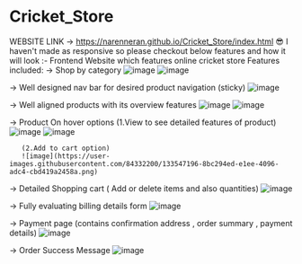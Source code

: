 # Cricket_Store


WEBSITE LINK -> https://narenneran.github.io/Cricket_Store/index.html 😎
I haven't made as responsive so please checkout below features and how it will look :-
Frontend Website which features online cricket store
Features included: 
 -> Shop by category
 ![image](https://user-images.githubusercontent.com/84332200/133546765-93ac1b2b-bbe7-4459-b712-60d661ceffec.png)
 ![image](https://user-images.githubusercontent.com/84332200/133546791-d3895086-c446-4861-9fca-8650628fedb7.png)

-> Well designed nav bar for desired product navigation (sticky)
![image](https://user-images.githubusercontent.com/84332200/133546866-b3ac1de4-e299-47a1-b1b6-8ca357ca0385.png)

-> Well aligned products with its overview features
![image](https://user-images.githubusercontent.com/84332200/133546920-607adf49-e586-43b6-9af5-1c945ff61c69.png)
![image](https://user-images.githubusercontent.com/84332200/133546956-4c17f51e-0a73-44b6-9d49-06c139a1417d.png)

-> Product On hover options 
       (1.View to see detailed features of product)
       ![image](https://user-images.githubusercontent.com/84332200/133547049-23b308ce-75d8-44f9-a7a6-93b7c1d54c2f.png)
       ![image](https://user-images.githubusercontent.com/84332200/133547070-e25ef5a3-0c07-4078-93d3-2e71ec635524.png)
        
       (2.Add to cart option)
       ![image](https://user-images.githubusercontent.com/84332200/133547196-8bc294ed-e1ee-4096-adc4-cbd419a2458a.png)

       
-> Detailed Shopping cart ( Add or delete items and also quantities)
![image](https://user-images.githubusercontent.com/84332200/133547296-40853cee-f774-443d-8b71-4db36654fc41.png)

-> Fully evaluating billing details form
![image](https://user-images.githubusercontent.com/84332200/133547373-461b225d-f011-4796-a490-29ab3b31e4ca.png)

-> Payment page (contains confirmation address , order summary , payment details)
![image](https://user-images.githubusercontent.com/84332200/133547469-1fe39595-1506-4556-a34b-a60920584152.png)

-> Order Success Message
![image](https://user-images.githubusercontent.com/84332200/133547513-683f4433-2f3a-41ce-86de-b5fbd1364ca7.png)


   

       
